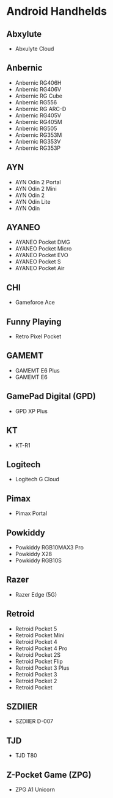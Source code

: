 # Android Handhelds

## Abxylute
- Abxulyte Cloud
## Anbernic
- Anbernic RG406H
- Anbernic RG406V
- Anbernic RG Cube
- Anbernic RG556
- Anbernic RG ARC-D
- Anbernic RG405V
- Anbernic RG405M
- Anbernic RG505
- Anbernic RG353M
- Anbernic RG353V
- Anbernic RG353P
## AYN
- AYN Odin 2 Portal
- AYN Odin 2 Mini
- AYN Odin 2
- AYN Odin Lite
- AYN Odin
## AYANEO
- AYANEO Pocket DMG
- AYANEO Pocket Micro
- AYANEO Pocket EVO
- AYANEO Pocket S
- AYANEO Pocket Air
## CHI
- Gameforce Ace
## Funny Playing
- Retro Pixel Pocket
## GAMEMT
- GAMEMT E6 Plus
- GAMEMT E6
## GamePad Digital (GPD)
- GPD XP Plus
## KT
- KT-R1
## Logitech
- Logitech G Cloud
## Pimax
- Pimax Portal
## Powkiddy
- Powkiddy RGB10MAX3 Pro
- Powkiddy X28
- Powkiddy RGB10S
## Razer
- Razer Edge (5G)
## Retroid
- Retroid Pocket 5
- Retroid Pocket Mini
- Retroid Pocket 4
- Retroid Pocket 4 Pro
- Retroid Pocket 2S
- Retroid Pocket Flip
- Retroid Pocket 3 Plus
- Retroid Pocket 3
- Retroid Pocket 2
- Retroid Pocket
## SZDIIER
- SZDIIER D-007
## TJD
- TJD T80
## Z-Pocket Game (ZPG)
- ZPG A1 Unicorn


